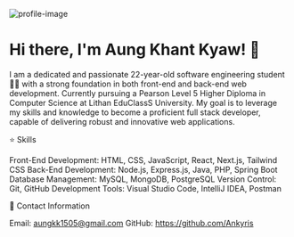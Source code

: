 ![profile-image](path/to/your/image.png) <!-- Update the path to your image -->

# Hi there, I'm Aung Khant Kyaw! 👋

I am a dedicated and passionate 22-year-old software engineering student 🧑‍💻 with a strong foundation in both front-end and back-end web development. Currently pursuing a Pearson Level 5 Higher Diploma in Computer Science at Lithan EduClassS University. My goal is to leverage my skills and knowledge to become a proficient full stack developer, capable of delivering robust and innovative web applications.

⭐ Skills

Front-End Development: HTML, CSS, JavaScript, React, Next.js, Tailwind CSS
Back-End Development: Node.js, Express.js, Java, PHP, Spring Boot
Database Management: MySQL, MongoDB, PostgreSQL
Version Control: Git, GitHub
Development Tools: Visual Studio Code, IntelliJ IDEA, Postman


📩 Contact Information 

Email: aungkk1505@gmail.com
GitHub: https://github.com/Ankyris

